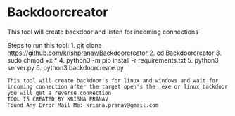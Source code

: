 # Backdoorcreator
This tool will create backdoor and listen for incoming connections

Steps to run this tool:
    1. git clone https://github.com/krishpranav/Backdoorcreator
    2. cd Backdoorcreator
    3. sudo chmod +x *
    4. python3 -m pip install -r requirements.txt
    5. python3 server.py
    6. python3 backdoorcreate.py
    
    This tool will create backdoor's for linux and windows and wait for incoming connection after the target open's the .exe or linux backdoor you will get a reverse connection
    TOOL IS CREATED BY KRISNA PRANAV
    Found Any Error Mail Me: krisna.pranav@gmail.com
